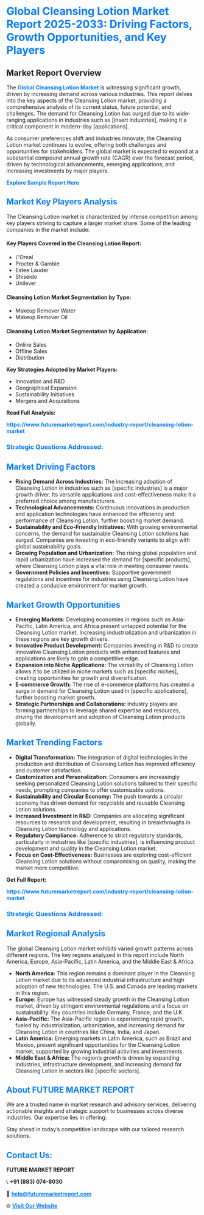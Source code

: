 <h1 style="color: #007BFF;">Global Cleansing Lotion Market Report 2025-2033: Driving Factors, Growth Opportunities, and Key Players</h1>

<section id="overview">
<h2>Market Report Overview</h2>
<p>The <a href="https://www.futuremarketreport.com/industry-report/cleansing-lotion-market" style="color: #007BFF; text-decoration: none;"><strong>Global Cleansing Lotion Market</strong></a> is witnessing significant growth, driven by increasing demand across various industries. This report delves into the key aspects of the Cleansing Lotion market, providing a comprehensive analysis of its current status, future potential, and challenges. The demand for Cleansing Lotion has surged due to its wide-ranging applications in industries such as [insert industries], making it a critical component in modern-day [applications].</p>
<p>As consumer preferences shift and industries innovate, the Cleansing Lotion market continues to evolve, offering both challenges and opportunities for stakeholders. The global market is expected to expand at a substantial compound annual growth rate (CAGR) over the forecast period, driven by technological advancements, emerging applications, and increasing investments by major players.</p>
</section>

<section id="overview">
<p><a href="https://www.futuremarketreport.com/request-sample/reportId=43778" style="color: #007BFF; text-decoration: none;"><strong>Explore Sample Report Here</strong></a></p>
</section>

<section id="key-players">
<h2 style="color: #007BFF;">Market Key Players Analysis</h2>
<p>The Cleansing Lotion market is characterized by intense competition among key players striving to capture a larger market share. Some of the leading companies in the market include:</p>
<h4>Key Players Covered in the Cleansing Lotion Report:</h4>
<ul><li>L&#039;Oreal</li><li>Procter &amp; Gamble</li><li>Estee Lauder</li><li>Shiseido</li><li>Unilever</li></ul>
<h4>Cleansing Lotion Market Segmentation by Type:</h4>
<ul><li>Makeup Remover Water</li><li>Makeup Remover Oil</li></ul>

<h4>Cleansing Lotion Market Segmentation by Application:</h4>
<ul><li>Online Sales</li><li>Offline Sales</li><li>Distribution</li></ul>
<p><strong>Key Strategies Adopted by Market Players:</strong></p>
<ul>
<li>Innovation and R&D</li>
<li>Geographical Expansion</li>
<li>Sustainability Initiatives</li>
<li>Mergers and Acquisitions</li>
</ul>
</section>

<section>
<p><strong>Read Full Analysis: </strong></p><a href="https://www.futuremarketreport.com/industry-report/cleansing-lotion-market" style="color: #007BFF; text-decoration: none;"><strong>https://www.futuremarketreport.com/industry-report/cleansing-lotion-market</strong></a>
<h3 style="color: #007BFF;">Strategic Questions Addressed:</h3>
</section>

<section id="driving-factors">
<h2 style="color: #007BFF;">Market Driving Factors</h2>
<ul>
<li><strong>Rising Demand Across Industries:</strong> The increasing adoption of Cleansing Lotion in industries such as [specific industries] is a major growth driver. Its versatile applications and cost-effectiveness make it a preferred choice among manufacturers.</li>
<li><strong>Technological Advancements:</strong> Continuous innovations in production and application technologies have enhanced the efficiency and performance of Cleansing Lotion, further boosting market demand.</li>
<li><strong>Sustainability and Eco-Friendly Initiatives:</strong> With growing environmental concerns, the demand for sustainable Cleansing Lotion solutions has surged. Companies are investing in eco-friendly variants to align with global sustainability goals.</li>
<li><strong>Growing Population and Urbanization:</strong> The rising global population and rapid urbanization have increased the demand for [specific products], where Cleansing Lotion plays a vital role in meeting consumer needs.</li>
<li><strong>Government Policies and Incentives:</strong> Supportive government regulations and incentives for industries using Cleansing Lotion have created a conducive environment for market growth.</li>
</ul>
</section>

<section id="growth-opportunities">
<h2 style="color: #007BFF;">Market Growth Opportunities</h2>
<ul>
<li><strong>Emerging Markets:</strong> Developing economies in regions such as Asia-Pacific, Latin America, and Africa present untapped potential for the Cleansing Lotion market. Increasing industrialization and urbanization in these regions are key growth drivers.</li>
<li><strong>Innovative Product Development:</strong> Companies investing in R&D to create innovative Cleansing Lotion products with enhanced features and applications are likely to gain a competitive edge.</li>
<li><strong>Expansion into Niche Applications:</strong> The versatility of Cleansing Lotion allows it to be utilized in niche markets such as [specific niches], creating opportunities for growth and diversification.</li>
<li><strong>E-commerce Growth:</strong> The rise of e-commerce platforms has created a surge in demand for Cleansing Lotion used in [specific applications], further boosting market growth.</li>
<li><strong>Strategic Partnerships and Collaborations:</strong> Industry players are forming partnerships to leverage shared expertise and resources, driving the development and adoption of Cleansing Lotion products globally.</li>
</ul>
</section>

<section id="trending-factors">
<h2 style="color: #007BFF;">Market Trending Factors</h2>
<ul>
<li><strong>Digital Transformation:</strong> The integration of digital technologies in the production and distribution of Cleansing Lotion has improved efficiency and customer satisfaction.</li>
<li><strong>Customization and Personalization:</strong> Consumers are increasingly seeking personalized Cleansing Lotion solutions tailored to their specific needs, prompting companies to offer customizable options.</li>
<li><strong>Sustainability and Circular Economy:</strong> The push towards a circular economy has driven demand for recyclable and reusable Cleansing Lotion solutions.</li>
<li><strong>Increased Investment in R&D:</strong> Companies are allocating significant resources to research and development, resulting in breakthroughs in Cleansing Lotion technology and applications.</li>
<li><strong>Regulatory Compliance:</strong> Adherence to strict regulatory standards, particularly in industries like [specific industries], is influencing product development and quality in the Cleansing Lotion market.</li>
<li><strong>Focus on Cost-Effectiveness:</strong> Businesses are exploring cost-efficient Cleansing Lotion solutions without compromising on quality, making the market more competitive.</li>
</ul>
</section>

<section>
<p><strong>Get Full Report: </strong></p><a href="https://www.futuremarketreport.com/industry-report/cleansing-lotion-market" style="color: #007BFF; text-decoration: none;"><strong>https://www.futuremarketreport.com/industry-report/cleansing-lotion-market</strong></a>
<h3 style="color: #007BFF;">Strategic Questions Addressed:</h3>
</section>


<section id="regional-analysis">
<h2 style="color: #007BFF;">Market Regional Analysis</h2>
<p>The global Cleansing Lotion market exhibits varied growth patterns across different regions. The key regions analyzed in this report include North America, Europe, Asia-Pacific, Latin America, and the Middle East & Africa:</p>
<ul>
<li><strong>North America:</strong> This region remains a dominant player in the Cleansing Lotion market due to its advanced industrial infrastructure and high adoption of new technologies. The U.S. and Canada are leading markets in this region.</li>
<li><strong>Europe:</strong> Europe has witnessed steady growth in the Cleansing Lotion market, driven by stringent environmental regulations and a focus on sustainability. Key countries include Germany, France, and the U.K.</li>
<li><strong>Asia-Pacific:</strong> The Asia-Pacific region is experiencing rapid growth, fueled by industrialization, urbanization, and increasing demand for Cleansing Lotion in countries like China, India, and Japan.</li>
<li><strong>Latin America:</strong> Emerging markets in Latin America, such as Brazil and Mexico, present significant opportunities for the Cleansing Lotion market, supported by growing industrial activities and investments.</li>
<li><strong>Middle East & Africa:</strong> The region’s growth is driven by expanding industries, infrastructure development, and increasing demand for Cleansing Lotion in sectors like [specific sectors].</li>
</ul>
</section>

<footer>
<h2 style="color: #007BFF;">About FUTURE MARKET REPORT</h2>
<p>We are a trusted name in market research and advisory services, delivering actionable insights and strategic support to businesses across diverse industries. Our expertise lies in offering:</p>

<p>Stay ahead in today’s competitive landscape with our tailored research solutions.</p>

<h2 style="color: #007BFF;">Contact Us:</h2>
<p><strong>FUTURE MARKET REPORT</strong></p>
<p>📞 <strong>+91 (883) 074-8030</strong></p>
<p>📧 <strong><a href="mailto:help@futuremarketreport.com" style="color: #007BFF;">help@futuremarketreport.com</a></strong></p>
<p>🌐 <strong><a href="https://www.futuremarketreport.com/" style="color: #007BFF;">Visit Our Website</a></strong></p>
</footer>